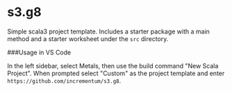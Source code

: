 # s3.g8

Simple scala3 project template. Includes a starter package with a main method and a starter worksheet under the ```src``` directory.

###Usage in VS Code

In the left sidebar, select Metals, then use the build command "New Scala Project". When prompted select "Custom" as the project template and enter ```https://github.com/incrementum/s3.g8```. 
